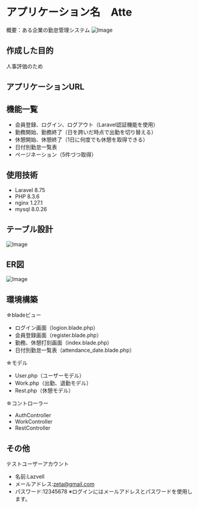 # アプリケーション名　Atte
概要：ある企業の勤怠管理システム
![Image](img/atte-top.png)

## 作成した目的
人事評価のため

## アプリケーションURL

## 機能一覧
* 会員登録、ログイン、ログアウト（Laravel認証機能を使用）
* 勤務開始、勤務終了（日を跨いだ時点で出勤を切り替える）
* 休憩開始、休憩終了（1日に何度でも休憩を取得できる）
* 日付別勤怠一覧表
* ページネーション（5件づつ取得）

## 使用技術
* Laravel 8.75
* PHP 8.3.6
* nginx 1.27.1
* mysql 8.0.26

## テーブル設計
![Image](img/atte-table.png)

## ER図
![Image](img/relation.png)

## 環境構築
☆bladeビュー
* ログイン画面（logion.blade.php）
* 会員登録画面（register.blade.php）
* 勤務、休憩打刻画面（index.blade.php）
* 日付別勤怠一覧表（attendance_date.blade.php）

☆モデル
* User.php（ユーザーモデル）
* Work.php（出勤、退勤モデル）
* Rest.php（休憩モデル）

☆コントローラー
* AuthController
* WorkController
* RestController

## その他
テストユーザーアカウント

* 名前:Lazvell
* メールアドレス:zeta@gmail.com
* パスワード:12345678
※ログインにはメールアドレスとパスワードを使用します。


